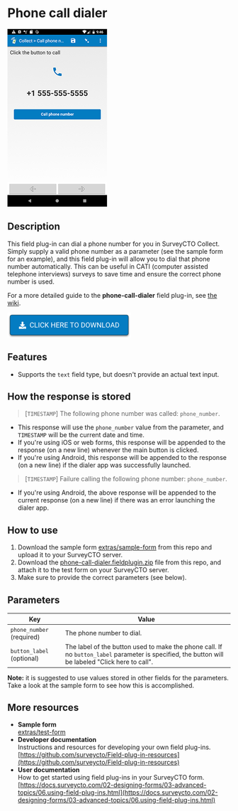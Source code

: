 # Phone call dialer

![](extras/phone-call-dialer.jpg)

## Description

This field plug-in can dial a phone number for you in SurveyCTO Collect. Simply supply a valid phone number as a parameter (see the sample form for an example), and this field plug-in will allow you to dial that phone number automatically. This can be useful in CATI (computer assisted telephone interviews) surveys to save time and ensure the correct phone number is used.

For a more detailed guide to the **phone-call-dialer** field plug-in, see [the wiki](https://github.com/surveycto/call-phone-number/wiki/Guide-to-the-%22call-phone-number%22-field-plug-in).

[![Download now](extras/download-button.png)](https://github.com/surveycto/call-phone-number/raw/master/call-phone-number.fieldplugin.zip)

## Features

* Supports the `text` field type, but doesn't provide an actual text input. 

## How the response is stored

> [`TIMESTAMP`] The following phone number was called:  `phone_number`.

* This response will use the `phone_number` value from the parameter, and `TIMESTAMP` will be the current date and time.
* If you're using iOS or web forms, this response will be appended to the response (on a new line) whenever the main button is clicked.
* If you're using Android, this response will be appended to the response (on a new line) if the dialer app was successfully launched.

> [`TIMESTAMP`] Failure calling the following phone number: `phone_number`.

* If you're using Android, the above response will be appended to the current response (on a new line) if there was an error launching the dialer app.

## How to use

1. Download the sample form [extras/sample-form](https://github.com/surveycto/phone-call-dialer/raw/master/extras/test-form/Call%20phone%20number.xlsx) from this repo and upload it to your SurveyCTO server.
1. Download the [phone-call-dialer.fieldplugin.zip](https://github.com/surveycto/phone-call-dialer/raw/master/phone-call-dialer.fieldplugin.zip) file from this repo, and attach it to the test form on your SurveyCTO server.
1. Make sure to provide the correct parameters (see below).

## Parameters

| Key | Value |
| --- | --- |
| `phone_number` (required) | The phone number to dial. |
| `button_label` (optional) | The label of the button used to make the phone call. If no `button_label` parameter is specified, the button will be labeled "Click here to call". |

**Note:** it is suggested to use values stored in other fields for the parameters. Take a look at the sample form to see how this is accomplished.

## More resources

* **Sample form**  
[extras/test-form](https://github.com/surveycto/phone-call-dialer/raw/master/extras/test-form/Call%20phone%20number.xlsx)
* **Developer documentation**  
Instructions and resources for developing your own field plug-ins.  
[https://github.com/surveycto/Field-plug-in-resources](https://github.com/surveycto/Field-plug-in-resources)
* **User documentation**  
How to get started using field plug-ins in your SurveyCTO form.  
[https://docs.surveycto.com/02-designing-forms/03-advanced-topics/06.using-field-plug-ins.html](https://docs.surveycto.com/02-designing-forms/03-advanced-topics/06.using-field-plug-ins.html)
